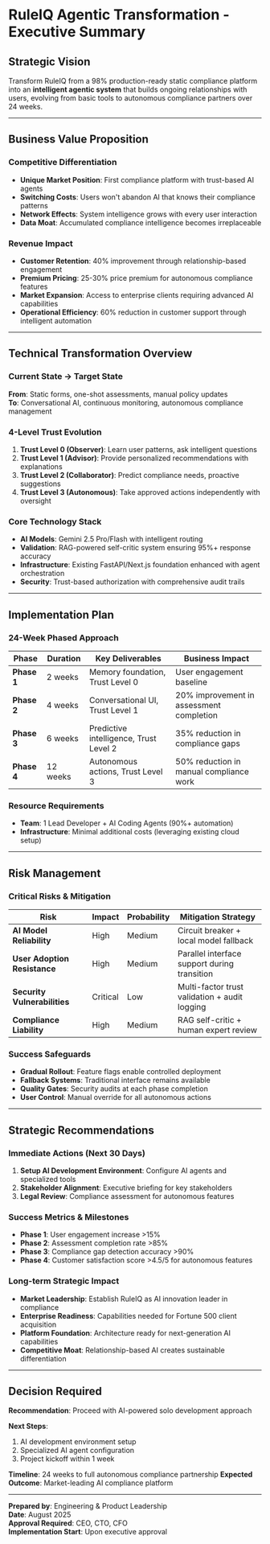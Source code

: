 # RuleIQ Agentic Transformation - Executive Summary

## Strategic Vision
Transform RuleIQ from a 98% production-ready static compliance platform into an **intelligent agentic system** that builds ongoing relationships with users, evolving from basic tools to autonomous compliance partners over 24 weeks.

---

## Business Value Proposition

### Competitive Differentiation
- **Unique Market Position**: First compliance platform with trust-based AI agents
- **Switching Costs**: Users won't abandon AI that knows their compliance patterns
- **Network Effects**: System intelligence grows with every user interaction
- **Data Moat**: Accumulated compliance intelligence becomes irreplaceable

### Revenue Impact
- **Customer Retention**: 40% improvement through relationship-based engagement
- **Premium Pricing**: 25-30% price premium for autonomous compliance features
- **Market Expansion**: Access to enterprise clients requiring advanced AI capabilities
- **Operational Efficiency**: 60% reduction in customer support through intelligent automation

---

## Technical Transformation Overview

### Current State → Target State
**From**: Static forms, one-shot assessments, manual policy updates  
**To**: Conversational AI, continuous monitoring, autonomous compliance management

### 4-Level Trust Evolution
1. **Trust Level 0 (Observer)**: Learn user patterns, ask intelligent questions
2. **Trust Level 1 (Advisor)**: Provide personalized recommendations with explanations
3. **Trust Level 2 (Collaborator)**: Predict compliance needs, proactive suggestions
4. **Trust Level 3 (Autonomous)**: Take approved actions independently with oversight

### Core Technology Stack
- **AI Models**: Gemini 2.5 Pro/Flash with intelligent routing
- **Validation**: RAG-powered self-critic system ensuring 95%+ response accuracy
- **Infrastructure**: Existing FastAPI/Next.js foundation enhanced with agent orchestration
- **Security**: Trust-based authorization with comprehensive audit trails

---

## Implementation Plan

### 24-Week Phased Approach
| Phase | Duration | Key Deliverables | Business Impact |
|-------|----------|------------------|-----------------|
| **Phase 1** | 2 weeks | Memory foundation, Trust Level 0 | User engagement baseline |
| **Phase 2** | 4 weeks | Conversational UI, Trust Level 1 | 20% improvement in assessment completion |
| **Phase 3** | 6 weeks | Predictive intelligence, Trust Level 2 | 35% reduction in compliance gaps |
| **Phase 4** | 12 weeks | Autonomous actions, Trust Level 3 | 50% reduction in manual compliance work |

### Resource Requirements
- **Team**: 1 Lead Developer + AI Coding Agents (90%+ automation)
- **Infrastructure**: Minimal additional costs (leveraging existing cloud setup)

---

## Risk Management

### Critical Risks & Mitigation
| Risk | Impact | Probability | Mitigation Strategy |
|------|--------|-------------|-------------------|
| **AI Model Reliability** | High | Medium | Circuit breaker + local model fallback |
| **User Adoption Resistance** | High | Medium | Parallel interface support during transition |
| **Security Vulnerabilities** | Critical | Low | Multi-factor trust validation + audit logging |
| **Compliance Liability** | High | Medium | RAG self-critic + human expert review |

### Success Safeguards
- **Gradual Rollout**: Feature flags enable controlled deployment
- **Fallback Systems**: Traditional interface remains available
- **Quality Gates**: Security audits at each phase completion
- **User Control**: Manual override for all autonomous actions

---

## Strategic Recommendations

### Immediate Actions (Next 30 Days)
1. **Setup AI Development Environment**: Configure AI agents and specialized tools
2. **Stakeholder Alignment**: Executive briefing for key stakeholders
3. **Legal Review**: Compliance assessment for autonomous features

### Success Metrics & Milestones
- **Phase 1**: User engagement increase >15%
- **Phase 2**: Assessment completion rate >85%
- **Phase 3**: Compliance gap detection accuracy >90%
- **Phase 4**: Customer satisfaction score >4.5/5 for autonomous features

### Long-term Strategic Impact
- **Market Leadership**: Establish RuleIQ as AI innovation leader in compliance
- **Enterprise Readiness**: Capabilities needed for Fortune 500 client acquisition
- **Platform Foundation**: Architecture ready for next-generation AI capabilities
- **Competitive Moat**: Relationship-based AI creates sustainable differentiation

---

## Decision Required

**Recommendation**: Proceed with AI-powered solo development approach

**Next Steps**:
1. AI development environment setup
2. Specialized AI agent configuration
3. Project kickoff within 1 week

**Timeline**: 24 weeks to full autonomous compliance partnership
**Expected Outcome**: Market-leading AI compliance platform

---

**Prepared by**: Engineering & Product Leadership  
**Date**: August 2025  
**Approval Required**: CEO, CTO, CFO  
**Implementation Start**: Upon executive approval
